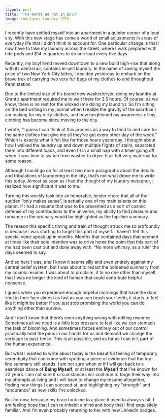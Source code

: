 ```yaml
---
layout: post
title: "The Words We Put In Bold"
image: indulgent-laundry.JPEG
---
```


I recently have settled myself into an apartment in a quieter corner of a loud city. With this new stage has come a world of small adjustments in areas of everyday life that I didn’t think to account for. One particular change is that I now have to take my laundry across the street, where I walk prepared with tide pods and $14 in quarters to do one load every five days. 

Recently, my boyfriend moved downtown to a new build high-rise that along with its central air, contains in-unit laundry. In the name of saving myself the price of two New York City lattes, I decided yesterday to embark on the brave trek of carrying two very full bags of my clothes to and throughout Penn station. 

Due to the limited size of his brand new washer/dryer, doing my laundry at Grant’s apartment required me to wait there for 3.5 hours. Of course, as we know, there is no rest for the wicked (me doing my laundry). So I’m sitting on the bed writing in my journal when I realize the gravity of the sacrifice I am making for my dirty clothes, and how heightened my awareness of my clothing has become since moving to the city. 

I wrote, “I guess I can think of this process as a way to tend to and care for the same clothes that give me all they’ve got every other day of the week.” Which is exactly what it felt like for those hours yesterday. I thought about how I walked the laundry up and down multiple flights of stairs, separated them into different loads, and even fit in a small nap with a timer going off when it was time to switch from washer to dryer. It all felt very maternal for some reason.

Although I could go on for at least two more paragraphs about the details and tribulations of laundering in the city, that’s not what drove me to write this today. Almost as soon as I had the thought of my laundry metaphor, I realized how significant it was to me. 

Turning this weekly task into an honorable, tender chore that all of the sudden “only makes sense”, is actually one of my main talents on this planet. If I had a resume that was to be presented as a sort of cosmic defense of my contributions to the universe, my ability to find pleasure and romance in the ordinary would be highlighted as the top-line summary. 

The reason this specific timing and train of thought struck me so profoundly is because I was starting to forget this part of myself. I haven’t felt this special voice speak up in months. Months that contained days that seemed at times like their sole intention was to drive home the point that this part of me had been cast out and done away with. “No more whimsy, as a rule” the days seemed to say. 

And so here I was, and I know it seems silly and even entirely against my central belief system, but I was about to redact the boldened summary from my cosmic resume. I was about to proclaim, if to no one other than myself, that I was no longer the kind of human that could contribute helpful nonsense. 

I guess when you experience enough hopeful mornings that have the door shut in their face almost as fast as you can brush your teeth, it starts to feel like it might be better if you just stop promising the world you can do anything other than survive.

And I don’t know that there’s even anything wrong with editing resumes. Sometimes all we need is a little less pressure to feel like we can stomach the task of blooming. And sometimes forces entirely out of our control practically hold the pens in our hands for us and demand we change the verbiage to past-tense. This is all possible, and as far as I can tell, part of the human experience.

But what I wanted to write about today is the beautiful feeling of temporary serendipity that can come with spotting a piece of evidence that the top-line summary still stands. I am not sure when or if I will get back to a seamless dance of **Being Myself**, or at least the **Myself** that I’ve known for 22 years. I am not sure if circumstances will continue to forge their way into my attempts at living and I will have to change my resume altogether, finding new things I can succeed at, and highlighting my “strength” and “endurance” as new skills I’ve unlocked. 

But for now, because my brain took me to a place it used to always visit, I am feeling hope that I can re-inhabit a mind and body that I find exquisitely familiar. And I’m even probably returning to her with new LinkedIn badges. 